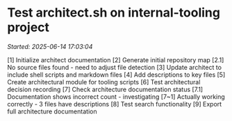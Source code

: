 # Test architect.sh on internal-tooling project
_Started: 2025-06-14 17:03:04_

[1] Initialize architect documentation
[2] Generate initial repository map
[2.1] No source files found - need to adjust file detection
[3] Update architect to include shell scripts and markdown files
[4] Add descriptions to key files
[5] Create architectural module for tooling scripts
[6] Test architectural decision recording
[7] Check architecture documentation status
[7.1] Documentation shows incorrect count - investigating
[7~1] Actually working correctly - 3 files have descriptions
[8] Test search functionality
[9] Export full architecture documentation

